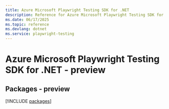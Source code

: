 ```yaml
---
title: Azure Microsoft Playwright Testing SDK for .NET
description: Reference for Azure Microsoft Playwright Testing SDK for .NET
ms.date: 06/17/2025
ms.topic: reference
ms.devlang: dotnet
ms.service: playwright-testing
---
```

# Azure Microsoft Playwright Testing SDK for .NET - preview
## Packages - preview
[!INCLUDE [packages](microsoft-playwright-testing-index.md)]